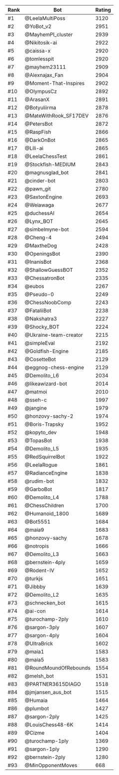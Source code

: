 Rank|Bot|Rating
---|---|---
#1|@LeelaMultiPoss|3120
#2|@YoBot_v2|2951
#3|@MayhemPI_cluster|2939
#4|@Nikitosik-ai|2922
#5|@caissa-x|2920
#6|@tomlesspit|2920
#7|@mayhem23111|2909
#8|@Alexnajax_Fan|2904
#9|@Moment-That-Inspires|2902
#10|@OlympusCz|2892
#11|@ArasanX|2891
#12|@Botyuliirma|2878
#13|@MateWithRook_SF17DEV|2876
#14|@PetersBot|2872
#15|@RaspFish|2866
#16|@DarkOnBot|2865
#17|@Lili-ai|2865
#18|@LeelaChessTest|2861
#19|@Stockfish-MEDIUM|2843
#20|@magnusglad_bot|2841
#21|@cinder-bot|2803
#22|@pawn_git|2780
#23|@SaxtonEngine|2693
#24|@Weiawaga|2677
#25|@duchessAI|2654
#26|@Lynx_BOT|2645
#27|@simbelmyne-bot|2594
#28|@Cheng-4|2494
#29|@MaxtheDog|2428
#30|@OpeningsBot|2390
#31|@InanisBot|2368
#32|@ShallowGuessBOT|2352
#33|@ChessatronBot|2335
#34|@eubos|2267
#35|@Pseudo-0|2249
#36|@ChessNoobComp|2243
#37|@FataliiBot|2238
#38|@Nakshatra3|2227
#39|@Shocky_BOT|2224
#40|@Ukraine-team-creator|2215
#41|@simpleEval|2192
#42|@Goldfish-Engine|2185
#43|@CosetteBot|2129
#44|@eggnog-chess-engine|2129
#45|@Demolito_L6|2034
#46|@likeawizard-bot|2014
#47|@matmoi|2010
#48|@sseh-c|1997
#49|@jangine|1979
#50|@honzovy-sachy-2|1974
#51|@Boris-Trapsky|1952
#52|@kopyto_dev|1948
#53|@TopasBot|1938
#54|@Demolito_L5|1935
#55|@RedSquirrelBot|1922
#56|@LeelaRogue|1861
#57|@RadianceEngine|1838
#58|@rudim-bot|1832
#59|@GarboBot|1817
#60|@Demolito_L4|1788
#61|@ChessChildren|1700
#62|@Humanoid_1800|1689
#63|@Bot5551|1684
#64|@maia9|1683
#65|@honzovy-sachy|1678
#66|@notropis|1666
#67|@Demolito_L3|1663
#68|@bernstein-4ply|1659
#69|@Rodent-IV|1652
#70|@turkjs|1651
#71|@Jibbby|1639
#72|@Demolito_L2|1635
#73|@schnecken_bot|1615
#74|@ai-con|1614
#75|@turochamp-2ply|1610
#76|@sargon-3ply|1607
#77|@sargon-4ply|1604
#78|@UltraBrick|1602
#79|@maia1|1583
#80|@maia5|1583
#81|@RoundMoundOfRebounds|1554
#82|@melsh_bot|1531
#83|@PARTNER3615DIAGO|1518
#84|@jmjansen_aus_bot|1515
#85|@Humaia|1464
#86|@plumbot|1427
#87|@sargon-2ply|1425
#88|@LouisChess48-6K|1414
#89|@Cizme|1404
#90|@turochamp-1ply|1369
#91|@sargon-1ply|1290
#92|@bernstein-2ply|1280
#93|@MinOpponentMoves|668
